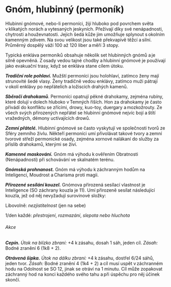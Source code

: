 # Gnóm, hlubinný (permoník)
  
Hlubinní gnómové, nebo-li permoníci, žijí hluboko pod povrchem světa v klikatých norách a vytesaných jeskyních. Přežívají díky své nenápadnosti, chytrosti a houževnatosti. Jejich šedá kůže jim umožňuje splynout s okolním kamenným zdivem. Na svou velikost jsou také překvapivě těžcí a silní. Průměrný dospělý váží 100 až 120 liber a měří 3 stopy.
  
Typická enkláva permoníků obsahuje několik set hlubinných gnómů a je silně opevněná. Z osady vedou tajné chodby a hlubinní gnómové je používají jako evakuační trasy, když se enkláva stane cílem útoku.
  
***Tradiční role pohlaví.*** Mužští permoníci jsou holohlaví, zatímco ženy mají strunovité šedé vlasy. Ženy tradičně vedou enklávy, zatímco muži pátrají v okolí enklávy po nepřátelích a ložiscích drahých kamenů.
  
***Sběrači drahokamů***. Permoníci opatrují pěkné drahokamy, zejména rubíny, které dolují v dolech hluboko v Temných říších. Hon za drahokamy je často přivádí do konfliktu se zřícími, drowy, kuo-toy, duergary a mozkožrouty. Ze všech svých přirozených nepřátel se hlubinní gnómové nejvíc bojí a štítí vražedných, démony uctívajících drowů.
  
***Zemní přátelé.*** Hlubinní gnómové se často vyskytují ve společnosti tvorů ze Sféry zemního živlu. Někteří permoníci umí přivolávat takové tvory a zemní tvorové střeží permonické osady, zejména xornové nalákaní do služby za příslib drahokamů, kterými se živí.

<Monster 
    title="Gnóm, hlubinný (permoník)"
    subtitle="Střední humanoid (gnóm), neutrální dobro"
    armor-class="15 (drátěná košile)"
    hit-points="16 (3k6 + 6)"
    speed="4 sáhy"
    str="15 (+2)"
    dex="14 (+2)"
    con="14 (+2)"
    int="12 (+1)"
    wis="10 (+0)"
    cha="9 (-1)"
    skills="Nenápadnost +4, Pátrání +3, Vnímání +2"
    senses="vidění ve tmě 24 sáhů, pasivní Vnímání 12"
    languages="gnómština, temnobecná řeč, terranština"
    challenge="1/2 (100 ZK)"
    >
 
***Kamenné maskování.*** Gnóm má výhodu k ověřením Obratnosti (Nenápadnosti) při schovávání ve skalnatém terénu.
  
***Gnómská prohnanost.*** Gnóm má výhodu k záchranným hodům na Inteligenci, Moudrost a Charisma proti magii.
  
***Přirozené sesílání kouzel.*** Gnómova přirozená sesílací vlastnost je Inteligence (SO záchrany kouzla je 11). Umí přirozeně sesílat následující kouzla, jež od něj nevyžadují surovinové složky:
  
Libovolně: *nezjistitelnost* (jen na sebe)
  
1/den každé: *přestrojení*, *rozmazání*, *slepota nebo hluchota*
  
###### Akce
  
***Cepín.*** *Útok na blízko zbraní:* +4 k zásahu, dosah 1 sáh, jeden cíl. *Zásah:* Bodné zranění 6 (1k8 + 2).
  
***Otrávená šipka.*** *Útok na dálku zbraní:* +4 k zásahu, dostřel 6/24 sáhů, jeden tvor. *Zásah:* Bodné zranění 4 (1k4 + 2) a cíl musí uspět v záchranném hodu na Odolnost se SO 12, jinak se otráví na 1 minutu. Cíl může zopakovat záchranný hod na konci každého svého tahu a při úspěchu pro něj účinek skončí.

</Monster>
